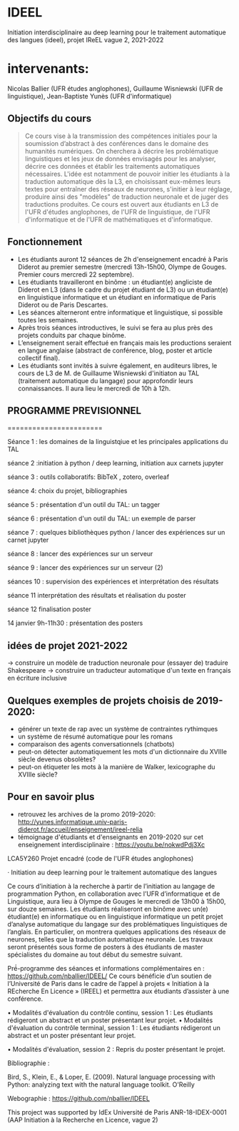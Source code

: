# IDEEL
Initiation interdisciplinaire au deep learning pour le traitement automatique des langues (ideel), projet IReEL vague 2, 2021-2022


# intervenants:
Nicolas Ballier (UFR études anglophones), Guillaume Wisniewski (UFR de linguistique), Jean-Baptiste Yunès (UFR d'informatique)



## Objectifs du cours
> Ce cours vise à la transmission des compétences initiales pour la soumission d’abstract à des conférences dans le domaine des humanités numériques. On cherchera à décrire les problématique linguistiques et les jeux de données envisagés pour les analyser, décrire ces données et établir les traitements automatiques nécessaires. L'idée est notamment de pouvoir initier les étudiants à la traduction automatique dès la L3, en choisissant eux-mêmes leurs textes pour entraîner des réseaux de neurones, s'initier à leur réglage, produire ainsi des "modèles" de traduction neuronale et de juger des traductions produites.
> Ce cours est ouvert aux étudiants en L3 de l'UFR d'études anglophones, de l'UFR de linguistique, de l'UFR d'informatique et de l'UFR de mathématiques et d'informatique.
 

## Fonctionnement
- Les étudiants auront 12 séances de 2h d'enseignement encadré à Paris Diderot au premier semestre (mercredi 13h-15h00, Olympe de Gouges. Premier cours mercredi 22 septembre).
- Les étudiants travailleront en binôme : un étudiant(e) angliciste de Diderot en L3 (dans le cadre du projet étudiant de L3) ou un étudiant(e) en linguistique informatique  et un étudiant en informatique de Paris Diderot ou de Paris Descartes.
- Les séances alterneront entre informatique et linguistique, si possible toutes les semaines.
- Après trois séances introductives, le suivi se fera au plus près des projets conduits par chaque binôme.
- L’enseignement serait effectué en français mais les productions seraient en langue anglaise (abstract de conférence, blog, poster et article collectif final).
- Les étudiants sont invités à suivre également, en auditeurs libres, le cours de L3 de M. de Guillaume Wisniewski d'initiaton au TAL (traitement automatique du langage) pour approfondir leurs connaissances. Il aura lieu le mercredi de 10h à 12h. 


## PROGRAMME PREVISIONNEL
=======================

Séance 1 : les domaines de la linguistqiue et les principales applications du TAL

séance 2 :initiation à python / deep learning, initiation aux carnets jupyter

séance 3 : outils collaboratifs: BibTeX , zotero, overleaf 

séance 4: choix du projet, bibliographies 

séance 5 : présentation d'un outil du TAL: un tagger

séance 6 : présentation d'un outil du TAL: un exemple de parser

séance 7 : quelques bibliothèques python /
lancer des expériences sur un carnet jupyter

séance 8 : lancer des expériences sur un serveur

séance 9 : lancer des expériences sur un serveur (2) 

séances 10 : supervision des expériences et interprétation des résultats 

séance 11 interprétation des résultats et réalisation du poster

séance 12 finalisation poster 

14 janvier 9h-11h30  : présentation des posters 


## idées de projet 2021-2022
-> construire un modèle de traduction neuronale pour (essayer de) traduire Shakespeare
-> construire un traducteur automatique d'un texte en français en écriture inclusive 



## Quelques exemples de projets choisis de 2019-2020: 
- générer un texte de rap avec un système de contraintes rythimques  
- un système de résumé automatique pour les romans
- comparaison des agents conversationnels (chatbots)
- peut-on détecter automatiquement les mots d'un dictionnaire du XVIIIe siècle devenus obsolètes?  
- peut-on étiqueter les mots à la manière de Walker, lexicographe du XVIIIe siècle?
 
## Pour en savoir plus
- retrouvez les archives de la promo 2019-2020:  <http://yunes.informatique.univ-paris-diderot.fr/accueil/enseignement/ireel-relia>
- témoignage d'étudiants et d'enseignants en 2019-2020 sur cet enseignement interdisciplinaire : <https://youtu.be/nokwdPdj3Xc> 




LCA5Y260 Projet encadré (code de l'UFR études anglophones) 

·       Initiation au deep learning pour le traitement automatique des langues

Ce cours d’initiation à la recherche à partir de l’initiation au langage de programmation Python, en collaboration avec l’UFR d’informatique et de Linguistique, aura lieu à Olympe de Gouges le mercredi de 13h00 à 15h00, sur douze semaines. Les étudiants réaliseront en binôme avec un(e) étudiant(e) en informatique ou en linguistique informatique un petit projet d’analyse automatique du langage sur des problématiques linguistiques de l’anglais. En particulier, on montrera quelques applications des réseaux de neurones, telles que la traduction automatique neuronale. Les travaux seront présentés sous forme de posters à des étudiants de master spécialistes du domaine au tout début du semestre suivant.

Pré́-programme des séances et informations complémentaires en :
https://github.com/nballier/IDEEL/
Ce cours bénéficie d’un soutien de l’Université de Paris dans le cadre de l’appel à projets « Initiation à la REcherche En Licence » (IREEL) et permettra aux étudiants d’assister à une conférence.

• Modalités d'évaluation du contrôle continu, session 1 : Les étudiants rédigeront un abstract et un poster présentant leur projet.
• Modalités d'évaluation du contrôle terminal, session 1 : Les étudiants rédigeront un abstract et un poster présentant leur projet.

• Modalités d'évaluation, session 2 : Repris du poster présentant le projet.

Bibliographie :

Bird, S., Klein, E., & Loper, E. (2009). Natural language processing with Python: analyzing text with the natural language toolkit. O'Reilly

Webographie :
<https://github.com/nballier/IDEEL>




This project was supported by IdEx Université de Paris ANR-18-IDEX-0001 (AAP Initiation à la Recherche en Licence, vague 2)
